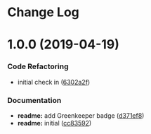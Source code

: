 # Change Log

# 1.0.0 (2019-04-19)


### Code Refactoring

* initial check in ([6302a2f](https://github.com/spmeesseman/extjs-pkg-webworker/commit/6302a2f))


### Documentation

* **readme:** add Greenkeeper badge ([d371ef8](https://github.com/spmeesseman/extjs-pkg-webworker/commit/d371ef8))
* **readme:** initial ([cc83592](https://github.com/spmeesseman/extjs-pkg-webworker/commit/cc83592))
